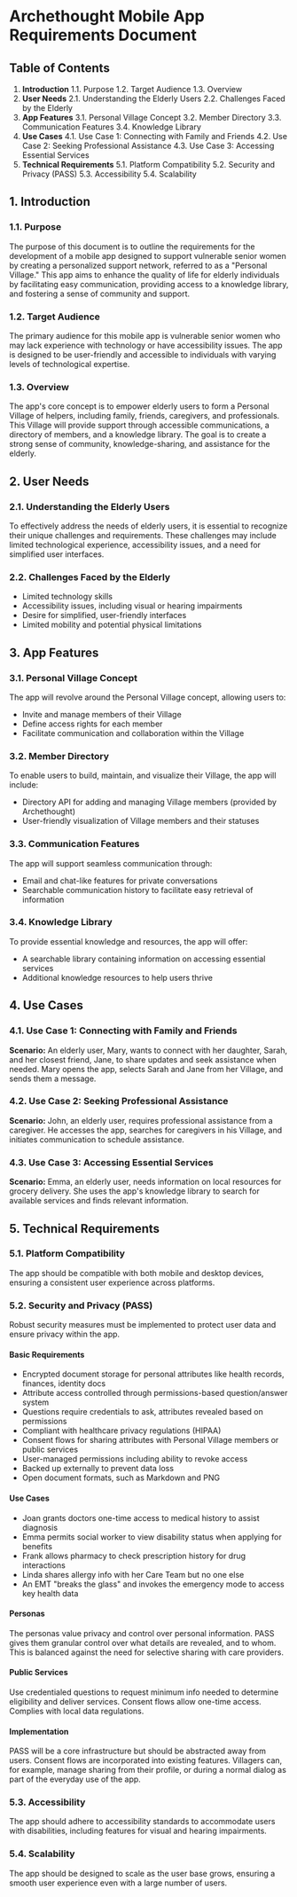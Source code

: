 # Archethought Mobile App Requirements Document

## Table of Contents

1. **Introduction**
   1.1. Purpose
   1.2. Target Audience
   1.3. Overview
2. **User Needs**
   2.1. Understanding the Elderly Users
   2.2. Challenges Faced by the Elderly
3. **App Features**
   3.1. Personal Village Concept
   3.2. Member Directory
   3.3. Communication Features
   3.4. Knowledge Library
4. **Use Cases**
   4.1. Use Case 1: Connecting with Family and Friends
   4.2. Use Case 2: Seeking Professional Assistance
   4.3. Use Case 3: Accessing Essential Services
5. **Technical Requirements**
   5.1. Platform Compatibility
   5.2. Security and Privacy (PASS)
   5.3. Accessibility
   5.4. Scalability

## 1. Introduction

### 1.1. Purpose

The purpose of this document is to outline the requirements for the development of a mobile app designed to support vulnerable senior women by creating a personalized support network, referred to as a "Personal Village." This app aims to enhance the quality of life for elderly individuals by facilitating easy communication, providing access to a knowledge library, and fostering a sense of community and support.

### 1.2. Target Audience

The primary audience for this mobile app is vulnerable senior women who may lack experience with technology or have accessibility issues. The app is designed to be user-friendly and accessible to individuals with varying levels of technological expertise.

### 1.3. Overview

The app's core concept is to empower elderly users to form a Personal Village of helpers, including family, friends, caregivers, and professionals. This Village will provide support through accessible communications, a directory of members, and a knowledge library. The goal is to create a strong sense of community, knowledge-sharing, and assistance for the elderly.

## 2. User Needs

### 2.1. Understanding the Elderly Users

To effectively address the needs of elderly users, it is essential to recognize their unique challenges and requirements. These challenges may include limited technological experience, accessibility issues, and a need for simplified user interfaces.

### 2.2. Challenges Faced by the Elderly

- Limited technology skills
- Accessibility issues, including visual or hearing impairments
- Desire for simplified, user-friendly interfaces
- Limited mobility and potential physical limitations

## 3. App Features

### 3.1. Personal Village Concept

The app will revolve around the Personal Village concept, allowing users to:

- Invite and manage members of their Village
- Define access rights for each member
- Facilitate communication and collaboration within the Village

### 3.2. Member Directory

To enable users to build, maintain, and visualize their Village, the app will include:

- Directory API for adding and managing Village members (provided by Archethought)
- User-friendly visualization of Village members and their statuses

### 3.3. Communication Features

The app will support seamless communication through:

- Email and chat-like features for private conversations
- Searchable communication history to facilitate easy retrieval of information

### 3.4. Knowledge Library

To provide essential knowledge and resources, the app will offer:

- A searchable library containing information on accessing essential services
- Additional knowledge resources to help users thrive

## 4. Use Cases

### 4.1. Use Case 1: Connecting with Family and Friends

**Scenario:** An elderly user, Mary, wants to connect with her daughter, Sarah, and her closest friend, Jane, to share updates and seek assistance when needed. Mary opens the app, selects Sarah and Jane from her Village, and sends them a message.

### 4.2. Use Case 2: Seeking Professional Assistance

**Scenario:** John, an elderly user, requires professional assistance from a caregiver. He accesses the app, searches for caregivers in his Village, and initiates communication to schedule assistance.

### 4.3. Use Case 3: Accessing Essential Services

**Scenario:** Emma, an elderly user, needs information on local resources for grocery delivery. She uses the app's knowledge library to search for available services and finds relevant information.

## 5. Technical Requirements

### 5.1. Platform Compatibility

The app should be compatible with both mobile and desktop devices, ensuring a consistent user experience across platforms.

### 5.2. Security and Privacy (PASS)

Robust security measures must be implemented to protect user data and ensure privacy within the app.

#### Basic Requirements
- Encrypted document storage for personal attributes like health records, finances, identity docs
- Attribute access controlled through permissions-based question/answer system
- Questions require credentials to ask, attributes revealed based on permissions
- Compliant with healthcare privacy regulations (HIPAA)
- Consent flows for sharing attributes with Personal Village members or public services
- User-managed permissions including ability to revoke access
- Backed up externally to prevent data loss
- Open document formats, such as Markdown and PNG

#### Use Cases

- Joan grants doctors one-time access to medical history to assist diagnosis
- Emma permits social worker to view disability status when applying for benefits
- Frank allows pharmacy to check prescription history for drug interactions
- Linda shares allergy info with her Care Team but no one else
- An EMT "breaks the glass" and invokes the emergency mode to access key health data

#### Personas

The personas value privacy and control over personal information. PASS gives them granular control over what details are revealed, and to whom. This is balanced against the need for selective sharing with care providers.

#### Public Services

Use credentialed questions to request minimum info needed to determine eligibility and deliver services. Consent flows allow one-time access. Complies with local data regulations.

#### Implementation

PASS will be a core infrastructure but should be abstracted away from users. Consent flows are incorporated into existing features. Villagers can, for example, manage sharing from their profile, or during a normal dialog as part of the everyday use of the app.

### 5.3. Accessibility

The app should adhere to accessibility standards to accommodate users with disabilities, including features for visual and hearing impairments.

### 5.4. Scalability

The app should be designed to scale as the user base grows, ensuring a smooth user experience even with a large number of users.
